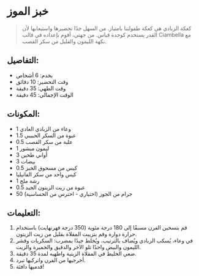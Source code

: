 # خبز الموز 

> كعكة الزبادي هي كعكة طفولتنا بامتياز. من السهل جدًا تحضيرها واستيعابها لأن القدر يستخدم كوحدة قياس. من جهتي، أقوم بإعداده في قالب Ciambella مع نكهة الليمون والقليل من سكر القصب.

## التفاصيل:
* يخدم: 6 أشخاص 
* وقت التحضير: 10 دقائق 
* وقت الطهي: 35 دقيقة 
* الوقت الإجمالي: 45 دقيقة 

## المكونات: 
* 1 وعاء من الزبادي العادي 
* 1.5 عبوة من السكر الحبيبي
* 0.5 علبة من سكر القصب 
* 1 ليمون مبشور
* 3 أواني طحين 
* 3 بيضات 
* 0.5 كيس من مسحوق الخبز 
* كيس واحد من سكر الفانيليا 
* 1 رشة ملح 
* 0.5 عبوة من زيت الزيتون الجيد 
* 50 جرام من الجوز (اختياري - احترس من الحساسية) 

## التعليمات:
1. قم بتسخين الفرن مسبقًا إلى 180 درجة مئوية (350 درجة فهرنهايت) باستخدام حرارة دوارة وقم بتزييت المقلاة بقليل من زيت الزيتون. 
1. في وعاء، يُسكب الزبادي ويُضاف بالترتيب، ويُخلط جيدًا بمضرب: السكريات وقشر الليمون والبيض واحدًا تلو الآخر والدقيق والخميرة والزيت.
1. ضعي الخليط في المقلاة الزيتية واطهيه لمدة 35 دقيقة. 
1. أخرجيها من الفرن واتركيها تبرد. 
1. قدميها دافئة!  
